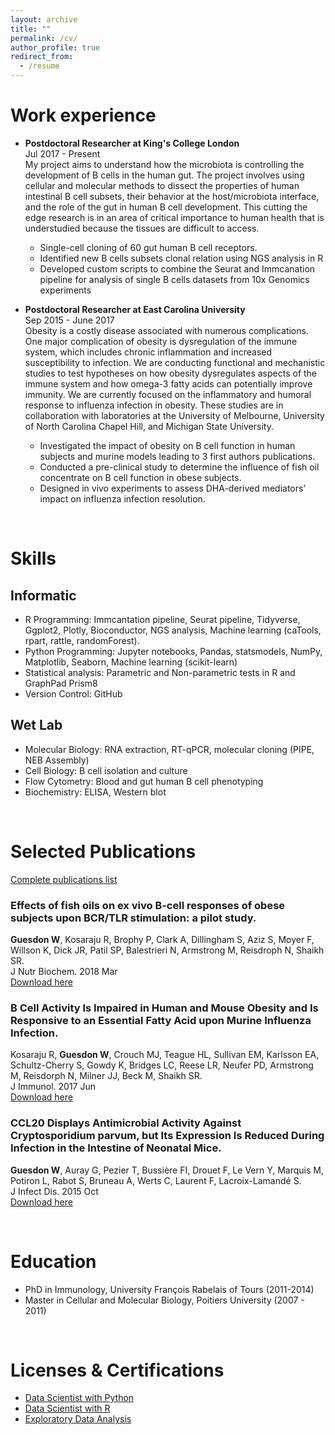```yaml
---
layout: archive
title: ""
permalink: /cv/
author_profile: true
redirect_from:
  - /resume
---
```


# Work experience
* **Postdoctoral Researcher at King's College London**  
Jul 2017 - Present  
My project aims to understand how the microbiota is controlling the development of B cells in the human gut. The project involves using cellular and molecular methods to dissect the properties of human intestinal B cell subsets, their behavior at the host/microbiota interface, and the role of the gut in human B cell development. This cutting the edge research is in an area of critical importance to human health that is understudied because the tissues are difficult to access. 
  
    * Single-cell cloning of 60 gut human B cell receptors.
    * Identified new B cells subsets clonal relation using NGS analysis in R
    * Developed custom scripts to combine the Seurat and Immcanation pipeline for analysis of single B cells datasets from 10x Genomics experiments

* **Postdoctoral Researcher at East Carolina University**  
Sep 2015 - June 2017  
Obesity is a costly disease associated with numerous complications. One major complication of obesity is dysregulation of the immune system, which includes chronic inflammation and increased susceptibility to infection. We are conducting functional and mechanistic studies to test hypotheses on how obesity dysregulates aspects of the immune system and how omega-3 fatty acids can potentially improve immunity. We are currently focused on the inflammatory and humoral response to influenza infection in obesity. These studies are in collaboration with laboratories at the University of Melbourne, University of North Carolina Chapel Hill, and Michigan State University.  
  
    * Investigated the impact of obesity on B cell function in human subjects and murine models leading to 3 first authors publications.
    * Conducted a pre-clinical study to determine the influence of fish oil concentrate on B cell function in obese subjects.
    * Designed in vivo experiments to assess DHA-derived mediators’ impact on influenza infection resolution.

<br>  

# Skills
## Informatic
* R Programming: Immcantation pipeline, Seurat pipeline, Tidyverse, Ggplot2, Plotly, Bioconductor, NGS analysis, Machine learning (caTools, rpart, rattle, randomForest).
* Python Programming: Jupyter notebooks, Pandas, statsmodels, NumPy, Matplotlib, Seaborn, Machine learning (scikit-learn)
* Statistical analysis: Parametric and Non-parametric tests in R and GraphPad Prism8
* Version Control: GitHub

## Wet Lab
* Molecular Biology: RNA extraction, RT-qPCR, molecular cloning (PIPE, NEB Assembly)
* Cell Biology: B cell isolation and culture
* Flow Cytometry: Blood and gut human B cell phenotyping
* Biochemistry: ELISA, Western blot

<br>  

# Selected Publications
[Complete publications list](https://wguesdon.github.io//publications/)  

### **Effects of fish oils on ex vivo B-cell responses of obese subjects upon BCR/TLR stimulation: a pilot study.**  
**Guesdon W**, Kosaraju R, Brophy P, Clark A, Dillingham S, Aziz S, Moyer F, Willson K, Dick JR, Patil SP, Balestrieri N, Armstrong M, Reisdroph N, Shaikh SR.  
J Nutr Biochem. 2018 Mar  
[Download here](https://www.ncbi.nlm.nih.gov/pmc/articles/PMC5820214/pdf/nihms917596.pdf)   

### **B Cell Activity Is Impaired in Human and Mouse Obesity and Is Responsive to an Essential Fatty Acid upon Murine Influenza Infection.**  
Kosaraju R, **Guesdon W**, Crouch MJ, Teague HL, Sullivan EM, Karlsson EA, Schultz-Cherry S, Gowdy K, Bridges LC, Reese LR, Neufer PD, Armstrong M, Reisdorph N, Milner JJ, Beck M, Shaikh SR.  
J Immunol. 2017 Jun  
[Download here](https://www.jimmunol.org/content/jimmunol/198/12/4738.full.pdf?with-ds=yes)   

### **CCL20 Displays Antimicrobial Activity Against Cryptosporidium parvum, but Its Expression Is Reduced During Infection in the Intestine of Neonatal Mice.**  
**Guesdon W**, Auray G, Pezier T, Bussière FI, Drouet F, Le Vern Y, Marquis M, Potiron L, Rabot S, Bruneau A, Werts C, Laurent F, Lacroix-Lamandé S.  
J Infect Dis. 2015 Oct  
[Download here](https://academic.oup.com/jid/article/212/8/1332/2193186)   

<br>  

# Education
* PhD in Immunology, University François Rabelais of Tours (2011-2014)
* Master in Cellular and Molecular Biology, Poitiers University (2007 - 2011)

<br>  

# Licenses & Certifications
* [Data Scientist with Python](https://github.com/wguesdon/Data_Science_portfolio/blob/master/Certificates/DataCamp/Data_Scientist_with_Python.pdf)
* [Data Scientist with R](https://github.com/wguesdon/Data_Science_portfolio/blob/master/Certificates/DataCamp/Data%20Scientist%20with%20R.pdf)
* [Exploratory Data Analysis](https://www.coursera.org/account/accomplishments/certificate/2N6JXCYY694A)